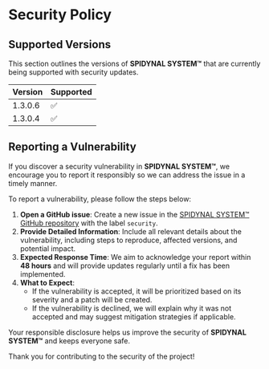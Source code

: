 # Security Policy

## Supported Versions

This section outlines the versions of **SPIDYNAL SYSTEM™** that are currently being supported with security updates.

| Version   | Supported          |
| -------   | ------------------ |
| 1.3.0.6   | :white_check_mark: |
| 1.3.0.4   | :white_check_mark: |

## Reporting a Vulnerability

If you discover a security vulnerability in **SPIDYNAL SYSTEM™**, we encourage you to report it responsibly so we can address the issue in a timely manner.

To report a vulnerability, please follow the steps below:

1. **Open a GitHub issue**: Create a new issue in the [SPIDYNAL SYSTEM™ GitHub repository](https://github.com/maiz-an/SPIDYNAL-SYSTEM) with the label `security`.
2. **Provide Detailed Information**: Include all relevant details about the vulnerability, including steps to reproduce, affected versions, and potential impact.
3. **Expected Response Time**: We aim to acknowledge your report within **48 hours** and will provide updates regularly until a fix has been implemented.
4. **What to Expect**: 
   - If the vulnerability is accepted, it will be prioritized based on its severity and a patch will be created.
   - If the vulnerability is declined, we will explain why it was not accepted and may suggest mitigation strategies if applicable.
   
Your responsible disclosure helps us improve the security of **SPIDYNAL SYSTEM™** and keeps everyone safe.

Thank you for contributing to the security of the project!
